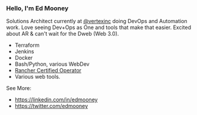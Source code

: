 ### Hello, I'm Ed Mooney

Solutions Architect currently at [@vertexinc](https://github.com/vertexinc) doing DevOps and Automation work. Love seeing Dev+Ops as One and tools that make that easier. Excited about AR & can't wait for the Dweb (Web 3.0).

* Terraform
* Jenkins
* Docker
* Bash/Python, various WebDev
* [Rancher Certified Operator](https://academy.rancher.com/certificates/142e40ed08fd40e884d72536d28d85ee)
* Various web tools.

See More:

* https://linkedin.com/in/edmooney
* https://twitter.com/edmooney

